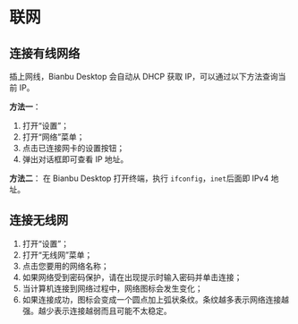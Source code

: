 # 联网

## 连接有线网络

插上网线，Bianbu Desktop 会自动从 DHCP 获取 IP，可以通过以下方法查询当前 IP。

**方法一**：
1. 打开“设置”；
2. 打开“网络”菜单；
3. 点击已连接网卡的设置按钮；
4. 弹出对话框即可查看 IP 地址。

**方法二**：
在 Bianbu Desktop 打开终端，执行 `ifconfig`，`inet`后面即 IPv4 地址。

## 连接无线网

1. 打开“设置”；
2. 打开“无线网”菜单；
3. 点击您要用的网络名称；
4. 如果网络受到密码保护，请在出现提示时输入密码并单击连接；
5. 当计算机连接到网络过程中，网络图标会发生变化；
6. 如果连接成功，图标会变成一个圆点加上弧状条纹。条纹越多表示网络连接越强。越少表示连接越弱而且可能不太稳定。